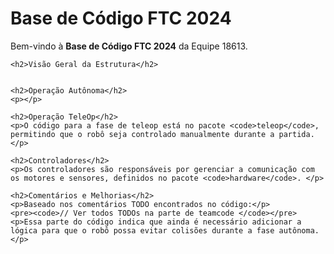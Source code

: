 <!DOCTYPE html>
<html lang="pt-br">
<head>
    <meta charset="UTF-8">
    <meta name="viewport" content="width=device-width, initial-scale=1.0">
   
</head>
<body>
    <h1>Base de Código FTC 2024</h1>
    <p>Bem-vindo à <strong>Base de Código FTC 2024</strong> da Equipe 18613. </p>

    <h2>Visão Geral da Estrutura</h2>


    <h2>Operação Autônoma</h2>
    <p></p>

    <h2>Operação TeleOp</h2>
    <p>O código para a fase de teleop está no pacote <code>teleop</code>, permitindo que o robô seja controlado manualmente durante a partida.</p>

    <h2>Controladores</h2>
    <p>Os controladores são responsáveis por gerenciar a comunicação com os motores e sensores, definidos no pacote <code>hardware</code>. </p>

    <h2>Comentários e Melhorias</h2>
    <p>Baseado nos comentários TODO encontrados no código:</p>
    <pre><code>// Ver todos TODOs na parte de teamcode </code></pre>
    <p>Essa parte do código indica que ainda é necessário adicionar a lógica para que o robô possa evitar colisões durante a fase autônoma.</p>

>
</body>
</html>
